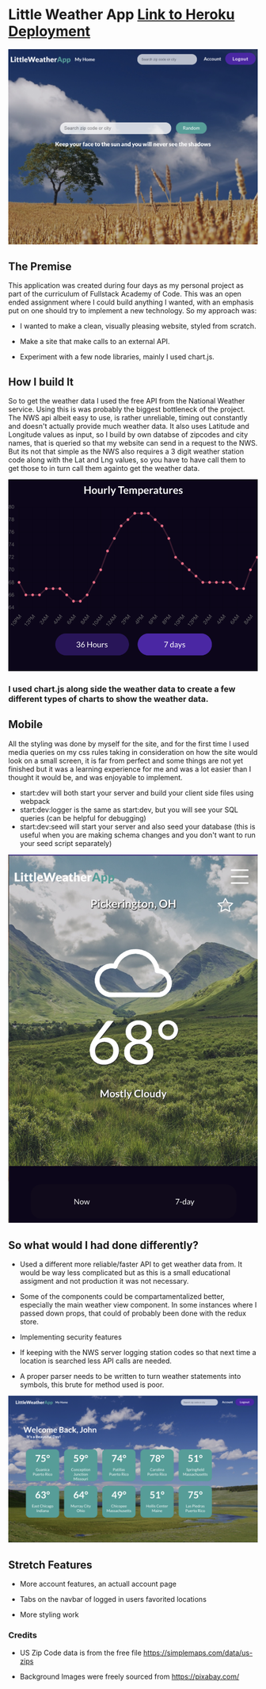 # Little Weather App [Link to Heroku Deployment](http://little-weather-app.herokuapp.com/)

![Website](https://github.com/jthagerman/Little-Weather-App/blob/main/public/screenshots/Screen%20Shot%202021-08-15%20at%2010.47.23%20PM.png)

## The Premise

This application was created during four days as my personal project as part of the curriculum of Fullstack Academy of Code.  This was an open ended assignment where I could build anything I wanted, with an emphasis put on one should try to implement a new technology. So my approach was:

* I wanted to make a clean, visually pleasing website, styled from scratch.

* Make a site that make calls to an external API.

* Experiment with a few node libraries, mainly I used chart.js.


## How I build It

So to get the weather data I used the free API from the National Weather service.  Using this is was probably the biggest bottleneck of the project.  The NWS api albeit easy to use, is rather unreliable, timing out constantly and doesn't actually provide much weather data.  It also uses Latitude and Longitude values as input, so I build by own databse of zipcodes and city names, that is queried so that my website can send in a request to the NWS. But its not that simple as the NWS also requires a 3 digit weather station code along with the Lat and Lng values, so you have to have call them to get those to in turn call them againto get the weather data.

![Website](https://github.com/jthagerman/Little-Weather-App/blob/main/public/screenshots/Screen%20Shot%202021-08-15%20at%2010.48.15%20PM.png)

### I used chart.js along side the weather data to create a few different types of charts to show the weather data.

## Mobile

All the styling was done by myself for the site, and for the first time I used media queries on my css rules taking in consideration on how the site would look on a small screen, it is far from perfect and some things are not yet finished but it was a learning experience for me and was a lot easier than I thought it would be, and was enjoyable to implement.

- start:dev will both start your server and build your client side files using webpack
- start:dev:logger is the same as start:dev, but you will see your SQL queries (can be helpful for debugging)
- start:dev:seed will start your server and also seed your database (this is useful when you are making schema changes and you don't want to run your seed script separately)


![website](https://github.com/jthagerman/Little-Weather-App/blob/main/public/screenshots/Screen%20Shot%202021-08-15%20at%2010.48.29%20PM.png)

## So what would I had done differently?

* Used a different more reliable/faster API to get weather data from.  It would be way less complicated but as this is a small educational assigment and not production it was not necessary.

* Some of the components could be compartamentalized better, especially the main weather view component.  In some instances where I passed down props, that could of probably been done with the redux store.

* Implementing security features

* If keeping with the NWS server logging station codes so that next time a location is searched less API calls are needed.

* A proper parser needs to be written to turn weather statements into symbols, this brute for method used is poor.

![Website](https://github.com/jthagerman/Little-Weather-App/blob/main/public/screenshots/Screen%20Shot%202021-08-15%20at%2010.52.29%20PM.png)


## Stretch Features

* More account features, an actuall account page

* Tabs on the navbar of logged in users favorited locations

* More styling work


### Credits

* US Zip Code data is from the free file https://simplemaps.com/data/us-zips

* Background Images were freely sourced from https://pixabay.com/

